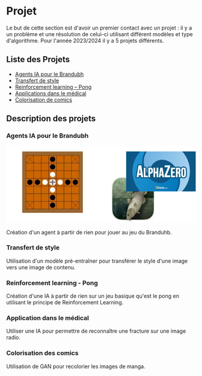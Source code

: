 # Projet
Le but de cette section est d'avoir un premier contact avec un projet : il y a un problème et une résolution de celui-ci utilisant différent modèles et type d'algorithme. 
Pour l'année 2023/2024 il y a 5 projets différents.

## Liste des Projets
- [Agents IA pour le Brandubh](/Brandubh)
- [Transfert de style](/Transfert_de_Style)
- [Reinforcement learning – Pong](/Pong_RL)
- [Applications dans le médical](/Medical)
- [Colorisation de comics](/Colorisation)

## Description des projets 

### Agents IA pour le Brandubh
![](https://github.com/Automatants/Projet/blob/main/image_brandubh.png)

Création d'un agent à partir de rien pour jouer au jeu du Branduhb.

### Transfert de style
Utilisation d'un modèle pré-entraîner pour transférer le style d'une image vers une image de contenu.

### Reinforcement learning - Pong 
Création d'une IA à partir de rien sur un jeu basique qu'est le pong en utilisant le principe de Reinforcement Learning.

### Application dans le médical 
Utiliser une IA pour permettre de reconnaître une fracture sur une image radio.

### Colorisation des comics 
Utilisation de GAN pour recolorier les images de manga.
